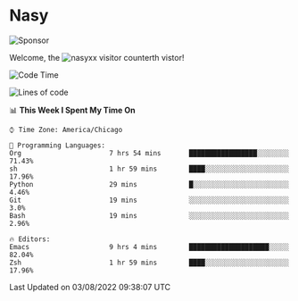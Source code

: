 # Nasy

<!--
<p align="center">
<img height="200" src="https://github-readme-stats.vercel.app/api?username=nasyxx&count_private=true&show_icons=true&theme=dracula&include_all_commits=true"/>
<img height="200" src="https://github-readme-stats.vercel.app/api/top-langs/?username=nasyxx&theme=dracula&hide=html,jupyter+notebook&count_private=true&show_icons=true"/>
</p>

  
----------------
-->

![Sponsor](https://img.shields.io/static/v1.svg?label=Sponsor&message=%E2%9D%A4&logo=GitHub&style=flat&color=pink)
 
Welcome, the ![nasyxx visitor counter](https://count.getloli.com/get/@nasyxx?theme=rule34)th vistor!
 
<!--START_SECTION:waka-->
![Code Time](http://img.shields.io/badge/Code%20Time-2%2C534%20hrs%2055%20mins-blue)

![Lines of code](https://img.shields.io/badge/From%20Hello%20World%20I%27ve%20Written-5%20Million%20lines%20of%20code-blue)

📊 **This Week I Spent My Time On** 

```text
⌚︎ Time Zone: America/Chicago

💬 Programming Languages: 
Org                      7 hrs 54 mins       █████████████████░░░░░░░░   71.43% 
sh                       1 hr 59 mins        ████░░░░░░░░░░░░░░░░░░░░░   17.96% 
Python                   29 mins             █░░░░░░░░░░░░░░░░░░░░░░░░   4.46% 
Git                      19 mins             ░░░░░░░░░░░░░░░░░░░░░░░░░   3.0% 
Bash                     19 mins             ░░░░░░░░░░░░░░░░░░░░░░░░░   2.96%

🔥 Editors: 
Emacs                    9 hrs 4 mins        ████████████████████░░░░░   82.04% 
Zsh                      1 hr 59 mins        ████░░░░░░░░░░░░░░░░░░░░░   17.96%

```


 Last Updated on 03/08/2022 09:38:07 UTC
<!--END_SECTION:waka-->

<!-- ![visitors](https://visitor-badge.laobi.icu/badge?page_id=nasyxx.nasyxx) -->
